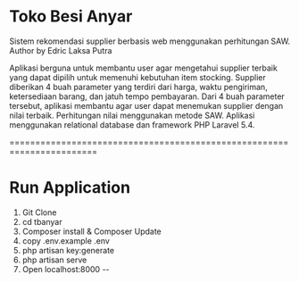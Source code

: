 # Toko Besi Anyar
Sistem rekomendasi supplier berbasis web menggunakan perhitungan SAW. Author by Edric Laksa Putra

Aplikasi berguna untuk membantu user agar mengetahui supplier terbaik yang dapat dipilih untuk memenuhi kebutuhan item stocking.
Supplier diberikan 4 buah parameter yang terdiri dari harga, waktu pengiriman, ketersediaan barang, dan jatuh tempo pembayaran.
Dari 4 buah parameter tersebut, aplikasi membantu agar user dapat menemukan supplier dengan nilai terbaik.
Perhitungan nilai menggunakan metode SAW.
Aplikasi menggunakan relational database dan framework PHP Laravel 5.4.


=======================================================================
# Run Application
1. Git Clone
2. cd tbanyar
3. Composer install & Composer Update
4. copy .env.example .env
5. php artisan key:generate
6. php artisan serve
7. Open localhost:8000
--

